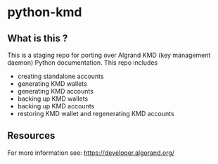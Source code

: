 # python-kmd
## What is this ?
This is a staging repo for porting over Algrand KMD (key management daemon) Python documentation.
This repo includes
- creating standalone accounts
- generating KMD wallets
- generating KMD accounts
- backing up KMD wallets
- backing up KMD accounts
- restoring KMD wallet and regenerating KMD accounts

## Resources
For more information see: https://developer.algorand.org/

